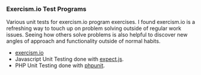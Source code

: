 ### Exercism.io Test Programs

Various unit tests for exercism.io program exercises. I found exercism.io is a refreshing way to touch up on problem solving outside of regular work issues. Seeing how others solve problems is also helpful to discover new angles of approach and functionality outside of normal habits.

* [exercism.io](https://github.com/exercism/exercism.io)
* Javascript Unit Testing done with [expect.js](https://github.com/Automattic/expect.js).
* PHP Unit Testing done with [phpunit](https://github.com/sebastianbergmann/phpunit).
